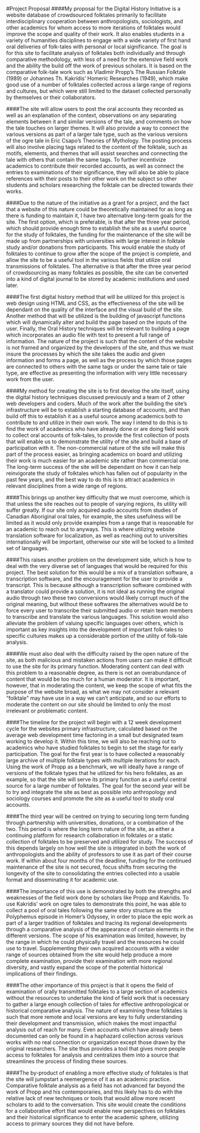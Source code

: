 #Project Proposal
####My proposal for the Digital History Initiative is a website database of crowdsourced folktales primarily to facilitate interdisciplinary cooperation between anthropologists, sociologists, and other academics for whom access to more iterations of folktales would improve the scope and quality of their work. It also enables students in a variety of humanities disciplines to engage with a wide variety of first hand oral deliveries of folk-tales with personal or local significance. The goal is for this site to facilitate analysis of folktales both individually and through comparative methodology, with less of a need for the extensive field work and the ability the build off the work of previous scholars. It is based on the comparative folk-tale work such as Vladimir Propp’s The Russian Folktale (1989) or Johannes Th. Kakridis’ Homeric Researches (1949), which make good use of a number of folktales collected across a large range of regions and cultures, but which were still limited to the dataset collected personally by themselves or their collaborators.

####The site will allow users to post the oral accounts they recorded as well as an explanation of the context, observations on any separating elements between it and similar versions of the tale, and comments on how the tale touches on larger themes. It will also provide a way to connect the various versions as part of a larger tale type, such as the various versions of the ogre tale in Eric Csapo’s Theories of Mythology. The posting process will also involve placing tags related to the content of the folktale, such as motifs, elements, and themes that will assist searches and connecting the tale with others that contain the same tags. To further incentivize academics to contribute their recorded accounts, as well as connect the entries to examinations of their significance, they will also be able to place references with their posts to their other work on the subject so other students and scholars researching the folktale can be directed towards their works.

####Due to the nature of the initiative as a grant for a project, and the fact that a website of this nature could be theoretically maintained for as long as there is funding to maintain it, I have two alternative long-term goals for the site. The first option, which is preferable, is that after the three year period, which should provide enough time to establish the site as a useful source for the study of folktales, the funding for the maintenance of the site will be made up from partnerships with universities with large interest in folktale study and/or donations from participants. This would enable the study of folktales to continue to grow after the scope of the project is complete, and allow the site to be a useful tool in the various fields that utilize oral transmissions of folktales. The alternative is that after the three year period of crowdsourcing as many folktales as possible, the site can be converted into a kind of digital journal to be stored by academic institutions and used later.

####The first digital history method that will be utilized for this project is web design using HTML and CSS, as the effectiveness of the site will be dependant on the quality of the interface and the visual build of the site. Another method that will be utilized is the building of javascript functions which will dynamically alter and build the page based on the inputs of the user. Finally, the Oral History techniques will be relevant to building a page which incorporates an audio file with text to present a full range of information. The nature of the project is such that the content of the website is not framed and organized by the developers of the site, and thus we must insure the processes by which the site takes the audio and given information and forms a page, as well as the process by which those pages are connected to others with the same tags or under the same tale or tale type, are effective as presenting the information with very little necessary work from the user.

####My method for creating the site is to first develop the site itself, using the digital history techniques discussed previously and a team of 2 other web developers and coders. Much of the work after the building the site’s infrastructure will be to establish a starting database of accounts, and than build off this to establish it as a useful source among academics both to contribute to and utilize in their own work. The way I intend to do this is to find the work of academics who have already done or are doing field work to collect oral accounts of folk-tales, to provide the first collection of posts that will enable us to demonstrate the utility of the site and build a base of participation with it. The non-commercial nature of the site will make this part of the process easier, as bringing academics on board and utilizing their work is much easier for an academic site rather than commercial one. The long-term success of the site will be dependant on how it can help reinvigorate the study of folktales which has fallen out of popularity in the past few years, and the best way to do this is to attract academics in relevant disciplines from a wide range of regions.

####This brings up another key difficulty that we must overcome, which is that unless the site reaches out to people of varying regions, its utility will suffer greatly. If our site only acquired audio accounts from studies of Canadian Aboriginal oral tales, for example, the sites usefulness will be limited as it would only provide examples from a range that is reasonable for an academic to reach out to anyways. This is where utilizing website translation software for localization, as well as reaching out to universities internationally will be important, otherwise our site will be locked to a limited set of languages.

####This raises another problem on the development side, which is how to deal with the very diverse set of languages that would be required for this project. The best solution for this would be a mix of a translation software, a transcription software, and the encouragement for the user to provide a transcript. This is because although a transcription software combined with a translator could provide a solution, it is not ideal as running the original audio through two these two conversions would likely corrupt much of the original meaning, but without these softwares the alternatives would be to force every user to transcribe their submitted audio or retain team members to transcribe and translate the various languages. This solution would also alleviate the problem of valuing specific languages over others, which is important as key insights into the development of important folk-tales to specific cultures makes up a considerable portion of the utility of folk-tale analysis.

####We must also deal with the difficulty raised by the open nature of the site, as both malicious and mistaken actions from users can make it difficult to use the site for its primary function. Moderating content can deal with this problem to a reasonable degree, as there is not an overabundance of content that would be too much for a human moderator. It is important, however, that in moderating the content, we keep the scope of what fits the purpose of the website broad, as what we may not consider a relevant “folktale” may have use in a way we can’t anticipate, and so our efforts to moderate the content on our site should be limited to only the most irrelevant or problematic content.

####The timeline for the project will begin with a 12 week development cycle for the websites primary infrastructure, calculated based on the average web development time factoring in a small but designated team working to develop it. Within this time, we will also be reaching out to academics who have studied folktales to begin to set the stage for early participation. The goal for the first year is to have collected a reasonably large archive of multiple folktale types with multiple iterations for each. Using the work of Propp as a benchmark, we will ideally have a range of versions of the folktale types that he utilized for his hero folktales, as an example, so that the site will serve its primary function as a useful central source for a large number of folktales. The goal for the second year will be to try and integrate the site as best as possible into anthropology and sociology courses and promote the site as a useful tool to study oral accounts.

####The third year will be centred on trying to securing long term funding through partnership with universities, donations, or a combination of the two. This period is where the long term nature of the site, as either a continuing platform for research collaboration in folktales or a static collection of folktales to be preserved and utilized for study. The success of this depends largely on how well the site is integrated in both the work of anthropologists and the ability of professors to use it as part of their course work. If within about four months of the deadline, funding for the continued maintenance of the site is not secured, focus shifts from securing the longevity of the site to consolidating the entries collected into a usable format and disseminating it for academic use.

####The importance of this use is demonstrated by both the strengths and weaknesses of the field work done by scholars like Propp and Kakridis. To use Kakridis’ work on ogre tales to demonstrate this point, he was able to collect a pool of oral tales following the same story structure as the Polyphemus episode in Homer’s Odyssey, in order to place the epic work as part of a larger tradition of folktales and tracing its regional developments through a comparative analysis of the appearance of certain elements in the different versions. The scope of his examination was limited, however, by the range in which he could physically travel and the resources he could use to travel. Supplementing their own acquired accounts with a wider range of sources obtained from the site would help produce a more complete examination, provide  their examination with more regional diversity, and vastly expand the scope of the potential historical implications of their findings.

####The other importance of this project is that it opens the field of examination of orally transmitted folktales to a large section of academics without the resources to undertake the kind of field work that is necessary to gather a large enough collection of tales for effective anthropological or historical comparative analysis. The nature of examining these folktales is such that more remote and local versions are key to fully understanding their development and transmission, which makes the most impactful analysis out of reach for many. Even accounts which have already been documented can only be found in a haphazard collection across various works with no real connection or organization except those drawn by the original researchers. The site thus provides a tool that gives more people access to folktales for analysis and centralizes them into a source that streamlines the process of finding these sources.

####The by-product of enabling a more effective study of folktales is that the site will jumpstart a reemergence of it as an academic practice. Comparative folktale analysis as a field has not advanced far beyond the work of Propp and his contemporaries, and this likely has to do with the relative lack of new techniques or tools that would allow more recent scholars to add to the conversation. This site would create the conditions for a collaborative effort that would enable new perspectives on folktales and their historical significance to enter the academic sphere, utilizing access to primary sources they did not have before.

